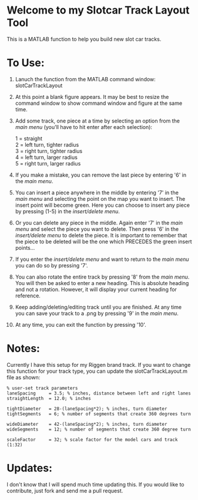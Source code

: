 Welcome to my Slotcar Track Layout Tool
========

This is a MATLAB function to help you build new slot car tracks.  

To Use:
=
1. Lanuch the function from the MATLAB command window:  
	slotCarTrackLayout
2. At this point a blank figure appears. It may be best to resize the command window to show command window and figure at the same time. 

3. Add some track, one piece at a time by selecting an option from the *main menu* (you'll have to hit enter after each selection):

    1 = straight  
    2 = left turn, tighter radius  
    3 = right turn, tighter radius  
    4 = left turn, larger radius  
    5 = right turn, larger radius

4. If you make a mistake, you can remove the last piece by entering '6' in the *main menu*.

5. You can insert a piece anywhere in the middle by entering '7' in the *main menu* and selecting the point on the map you want to insert. The insert point will become green. Here you can choose to insert any piece by pressing (1-5) in the *insert/delete menu*.

1. Or you can delete any piece in the middle. Again enter '7' in the *main menu* and select the piece you want to delete. Then press '6' in the *insert/delete menu* to delete the piece.  It is important to remember that the piece to be deleted will be the one which PRECEDES the green insert points...

1. If you enter the *insert/delete menu* and want to return to the *main menu* you can do so by pressing '7'.

1. You can also rotate the entire track by pressing '8' from the *main menu*. You will then be asked to enter a new heading. This is absolute heading and not a rotation. However, it will display your current heading for reference.

7. Keep adding/deleting/editing track until you are finished. At any time you can save your track to a .png by pressing '9' in the *main menu*.

8. At any time, you can exit the function by pressing '10'.


Notes:
=
Currently I have this setup for my Riggen brand track. If you want to change this function for your track type, you can update the slotCarTrackLayout.m file as shown:

    % user-set track parameters
    laneSpacing     = 3.5; % inches, distance between left and right lanes
    straightLength  = 12.0; % inches

    tightDiameter   = 28-(laneSpacing*2); % inches, turn diameter
    tightSegments   = 6; % number of segments that create 360 degrees turn

    wideDiameter    = 42-(laneSpacing*2); % inches, turn diameter
    wideSegments    = 12; % number of segments that create 360 degree turn

    scaleFactor     = 32; % scale factor for the model cars and track (1:32)
    
Updates:
=
I don't know that I will spend much time updating this. If you would like to contribute, just fork and send me a pull request.

